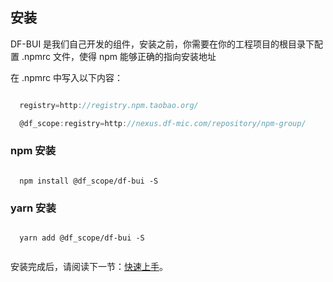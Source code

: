 ## 安装
DF-BUI 是我们自己开发的组件，安装之前，你需要在你的工程项目的根目录下配置 .npmrc 文件，使得 npm 能够正确的指向安装地址  

在 .npmrc 中写入以下内容：

```javascript

  registry=http://registry.npm.taobao.org/

  @df_scope:registry=http://nexus.df-mic.com/repository/npm-group/

```


### npm 安装

```shell

  npm install @df_scope/df-bui -S

```
### yarn 安装

```shell

  yarn add @df_scope/df-bui -S
  
```

安装完成后，请阅读下一节：[快速上手](/#/component/quickstart)。
